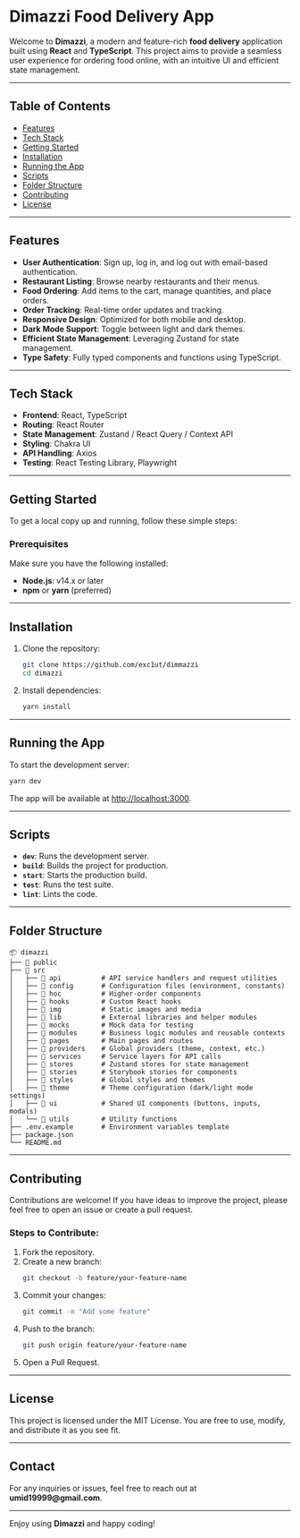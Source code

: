 # Dimazzi Food Delivery App

Welcome to **Dimazzi**, a modern and feature-rich **food delivery** application built using **React** and **TypeScript**. This project aims to provide a seamless user experience for ordering food online, with an intuitive UI and efficient state management.

---

## Table of Contents

- [Features](#features)
- [Tech Stack](#tech-stack)
- [Getting Started](#getting-started)
- [Installation](#installation)
- [Running the App](#running-the-app)
- [Scripts](#scripts)
- [Folder Structure](#folder-structure)
- [Contributing](#contributing)
- [License](#license)

---

## Features

- **User Authentication**: Sign up, log in, and log out with email-based authentication.
- **Restaurant Listing**: Browse nearby restaurants and their menus.
- **Food Ordering**: Add items to the cart, manage quantities, and place orders.
- **Order Tracking**: Real-time order updates and tracking.
- **Responsive Design**: Optimized for both mobile and desktop.
- **Dark Mode Support**: Toggle between light and dark themes.
- **Efficient State Management**: Leveraging Zustand for state management.
- **Type Safety**: Fully typed components and functions using TypeScript.

---

## Tech Stack

- **Frontend**: React, TypeScript
- **Routing**: React Router
- **State Management**: Zustand / React Query / Context API
- **Styling**: Chakra UI
- **API Handling**: Axios
- **Testing**: React Testing Library, Playwright

---

## Getting Started

To get a local copy up and running, follow these simple steps:

### Prerequisites

Make sure you have the following installed:

- **Node.js**: v14.x or later
- **npm** or **yarn** (preferred)

---

## Installation

1. Clone the repository:

   ```bash
   git clone https://github.com/exc1ut/dimmazzi
   cd dimazzi
   ```

2. Install dependencies:

   ```bash
   yarn install
   ```

---

## Running the App

To start the development server:

```bash
yarn dev
```

The app will be available at [http://localhost:3000](http://localhost:3000).

---

## Scripts

- **`dev`**: Runs the development server.
- **`build`**: Builds the project for production.
- **`start`**: Starts the production build.
- **`test`**: Runs the test suite.
- **`lint`**: Lints the code.

---

## Folder Structure

```
📦 dimazzi
├── 📂 public
├── 📂 src
│   ├── 📂 api          # API service handlers and request utilities
│   ├── 📂 config       # Configuration files (environment, constants)
│   ├── 📂 hoc          # Higher-order components
│   ├── 📂 hooks        # Custom React hooks
│   ├── 📂 img          # Static images and media
│   ├── 📂 lib          # External libraries and helper modules
│   ├── 📂 mocks        # Mock data for testing
│   ├── 📂 modules      # Business logic modules and reusable contexts
│   ├── 📂 pages        # Main pages and routes
│   ├── 📂 providers    # Global providers (theme, context, etc.)
│   ├── 📂 services     # Service layers for API calls
│   ├── 📂 stores       # Zustand stores for state management
│   ├── 📂 stories      # Storybook stories for components
│   ├── 📂 styles       # Global styles and themes
│   ├── 📂 theme        # Theme configuration (dark/light mode settings)
│   ├── 📂 ui           # Shared UI components (buttons, inputs, modals)
│   └── 📂 utils        # Utility functions
├── .env.example       # Environment variables template
├── package.json
└── README.md
```

---

## Contributing

Contributions are welcome! If you have ideas to improve the project, please feel free to open an issue or create a pull request.

### Steps to Contribute:

1. Fork the repository.
2. Create a new branch:
   ```bash
   git checkout -b feature/your-feature-name
   ```
3. Commit your changes:
   ```bash
   git commit -m "Add some feature"
   ```
4. Push to the branch:
   ```bash
   git push origin feature/your-feature-name
   ```
5. Open a Pull Request.

---

## License

This project is licensed under the MIT License. You are free to use, modify, and distribute it as you see fit.

---

## Contact

For any inquiries or issues, feel free to reach out at **umid19999\@gmail.com**.

---

Enjoy using **Dimazzi** and happy coding!

